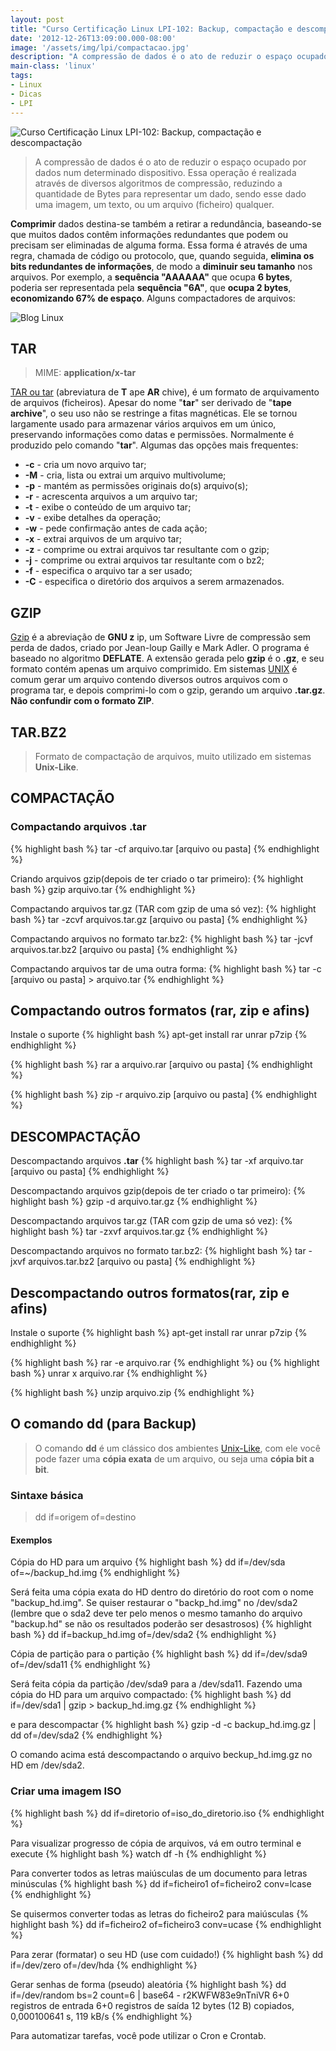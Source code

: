 ```yaml
---
layout: post
title: "Curso Certificação Linux LPI-102: Backup, compactação e descompactação"
date: '2012-12-26T13:09:00.000-08:00'
image: '/assets/img/lpi/compactacao.jpg'
description: "A compressão de dados é o ato de reduzir o espaço ocupado por dados num determinado dispositivo."
main-class: 'linux'
tags:
- Linux
- Dicas
- LPI
---
```


![Curso Certificação Linux LPI-102: Backup, compactação e descompactação](/assets/img/lpi/compactacao.jpg "Curso Certificação Linux LPI-102: Backup, compactação e descompactação")

> A compressão de dados é o ato de reduzir o espaço ocupado por dados num determinado dispositivo. Essa operação é realizada através de diversos algoritmos de compressão, reduzindo a quantidade de Bytes para representar um dado, sendo esse dado uma imagem, um texto, ou um arquivo (ficheiro) qualquer.

__Comprimir__ dados destina-se também a retirar a redundância, baseando-se que muitos dados contêm informações redundantes que podem ou precisam ser eliminadas de alguma forma. Essa forma é através de uma regra, chamada de código ou protocolo, que, quando seguida, __elimina os bits redundantes de informações__, de modo a __diminuir seu tamanho__ nos arquivos. Por exemplo, a __sequência "AAAAAA"__ que ocupa __6 bytes__, poderia ser representada pela __sequência "6A"__, que __ocupa 2 bytes__, __economizando 67% de espaço__.
Alguns compactadores de arquivos:
 
![Blog Linux](/assets/img/lpi/compactadores-linux.png "Blog Linux")
 
## TAR
> MIME:  __application/x-tar__

[TAR ou tar](https://www.gnu.org/software/tar/) (abreviatura de __T__ ape __AR__ chive), é um formato de arquivamento de arquivos (ficheiros). Apesar do nome "__tar__" ser derivado de "__tape archive__", o seu uso não se restringe a fitas magnéticas. Ele se tornou largamente usado para armazenar vários arquivos em um único, preservando informações como datas e permissões. Normalmente é produzido pelo comando "__tar__". 
Algumas das opções mais frequentes:


* __-c__ - cria um novo arquivo tar;
* __-M__ - cria, lista ou extrai um arquivo multivolume;
* __-p__ - mantém as permissões originais do(s) arquivo(s);
* __-r__ - acrescenta arquivos a um arquivo tar;
* __-t__ - exibe o conteúdo de um arquivo tar;
* __-v__ - exibe detalhes da operação;
* __-w__ - pede confirmação antes de cada ação;
* __-x__ - extrai arquivos de um arquivo tar;
* __-z__ - comprime ou extrai arquivos tar resultante com o gzip;
* __-j__ - comprime ou extrai arquivos tar resultante com o bz2;
* __-f__ - especifica o arquivo tar a ser usado;
* __-C__ - especifica o diretório dos arquivos a serem armazenados.


## GZIP

[Gzip](https://www.gnu.org/software/gzip/) é a abreviação de __GNU z__ ip, um Software Livre de compressão sem perda de dados, criado por Jean-loup Gailly e Mark Adler. O programa é baseado no algoritmo __DEFLATE__. A extensão gerada pelo __gzip__ é o __.gz__, e seu formato contém apenas um arquivo comprimido. Em sistemas [UNIX](https://cse.google.com.br/cse/publicurl?cx=004473188612396442360:qs2ekmnkweq&q=UNIX) é comum gerar um arquivo contendo diversos outros arquivos com o programa tar, e depois comprimi-lo com o gzip, gerando um arquivo __.tar.gz__.
__Não confundir com o formato ZIP__.

## TAR.BZ2

> Formato de compactação de arquivos, muito utilizado em sistemas __Unix-Like__.

## COMPACTAÇÃO

### Compactando arquivos .tar

{% highlight bash %}
tar -cf arquivo.tar [arquivo ou pasta]
{% endhighlight %}

Criando arquivos gzip(depois de ter criado o tar primeiro):
{% highlight bash %}
gzip arquivo.tar
{% endhighlight %}

Compactando arquivos tar.gz (TAR com gzip de uma só vez):
{% highlight bash %}
tar -zcvf arquivos.tar.gz [arquivo ou pasta]
{% endhighlight %}

Compactando arquivos no formato tar.bz2:
{% highlight bash %}
tar -jcvf arquivos.tar.bz2 [arquivo ou pasta]
{% endhighlight %}

Compactando arquivos tar de uma outra forma:
{% highlight bash %}
tar -c [arquivo ou pasta] > arquivo.tar
{% endhighlight %}

## Compactando outros formatos (rar, zip e afins)

Instale o suporte
{% highlight bash %}
apt-get install rar unrar p7zip
{% endhighlight %}

{% highlight bash %}
rar a arquivo.rar [arquivo ou pasta]
{% endhighlight %}

{% highlight bash %}
zip -r arquivo.zip [arquivo ou pasta]
{% endhighlight %}

## DESCOMPACTAÇÃO

Descompactando arquivos __.tar__
{% highlight bash %}
tar -xf arquivo.tar [arquivo ou pasta]
{% endhighlight %}

Descompactando arquivos gzip(depois de ter criado o tar primeiro):
{% highlight bash %}
gzip -d arquivo.tar.gz
{% endhighlight %}

Descompactando arquivos tar.gz (TAR com gzip de uma só vez):
{% highlight bash %}
tar -zxvf arquivos.tar.gz
{% endhighlight %}

Descompactando arquivos no formato tar.bz2:
{% highlight bash %}
tar -jxvf arquivos.tar.bz2 [arquivo ou pasta]
{% endhighlight %}

## Descompactando outros formatos(rar, zip e afins)
Instale o suporte
{% highlight bash %}
apt-get install rar unrar p7zip
{% endhighlight %}

{% highlight bash %}
rar -e arquivo.rar
{% endhighlight %}
 ou
{% highlight bash %}
unrar x arquivo.rar
{% endhighlight %}

{% highlight bash %}
unzip arquivo.zip
{% endhighlight %}

## O comando dd (para Backup)

> O comando __dd__ é um clássico dos ambientes [Unix-Like](https://cse.google.com.br/cse/publicurl?cx=004473188612396442360:qs2ekmnkweq&q=unix), com ele você pode fazer uma __cópia exata__ de um arquivo, ou seja uma __cópia bit a bit__. 

### Sintaxe básica

> dd if=origem of=destino

#### Exemplos

Cópia do HD para um arquivo
{% highlight bash %}
dd if=/dev/sda of=~/backup_hd.img
{% endhighlight %}

Será feita uma cópia exata do HD dentro do diretório do root com o nome "backup_hd.img". Se quiser restaurar o "backp_hd.img" no /dev/sda2 (lembre que o sda2 deve ter pelo menos o mesmo tamanho do arquivo "backup.hd" se não os resultados poderão ser desastrosos)
{% highlight bash %}
dd if=backup_hd.img of=/dev/sda2
{% endhighlight %}

Cópia de partição para o partição
{% highlight bash %}
dd if=/dev/sda9 of=/dev/sda11
{% endhighlight %}

Será feita cópia da partição /dev/sda9 para a /dev/sda11.
Fazendo uma cópia do HD para um arquivo compactado:
{% highlight bash %}
dd if=/dev/sda1 | gzip > backup_hd.img.gz
{% endhighlight %}

e para descompactar
{% highlight bash %}
gzip -d -c backup_hd.img.gz | dd of=/dev/sda2
{% endhighlight %}

O comando acima está descompactando o arquivo beckup_hd.img.gz no HD em /dev/sda2.

### Criar uma imagem ISO
{% highlight bash %}
dd if=diretorio of=iso_do_diretorio.iso
{% endhighlight %}

Para visualizar progresso de cópia de arquivos, vá em outro terminal e execute
{% highlight bash %}
watch df -h
{% endhighlight %}

Para converter todos as letras maiúsculas de um documento para letras minúsculas
{% highlight bash %}
dd if=ficheiro1 of=ficheiro2 conv=lcase
{% endhighlight %}

Se quisermos converter todas as letras do ficheiro2 para maiúsculas
{% highlight bash %}
dd if=ficheiro2 of=ficheiro3 conv=ucase
{% endhighlight %}

Para zerar (formatar) o seu HD (use com cuidado!)
{% highlight bash %}
dd if=/dev/zero of=/dev/hda
{% endhighlight %}

Gerar senhas de forma (pseudo) aleatória
{% highlight bash %}
dd if=/dev/random bs=2 count=6 | base64 -
r2KWFW83e9nTniVR
6+0 registros de entrada
6+0 registros de saída
12 bytes (12 B) copiados, 0,000100641 s, 119 kB/s
{% endhighlight %}

Para automatizar tarefas, você pode utilizar o Cron e Crontab.
